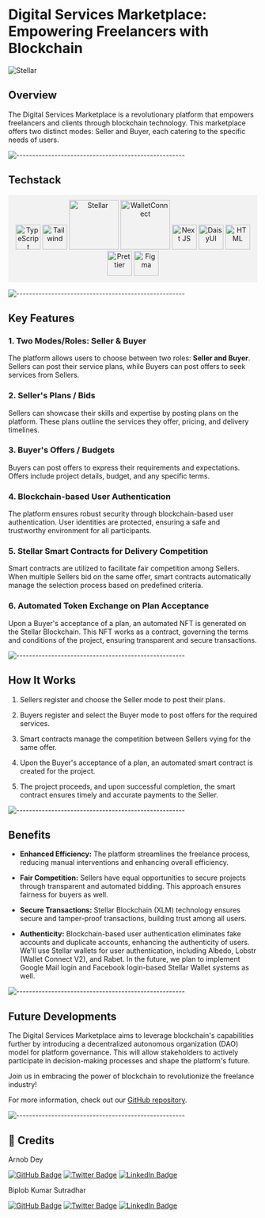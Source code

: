 # Digital Services Marketplace: Empowering Freelancers with Blockchain

![Stellar](https://assets-global.website-files.com/5deac75ecad2173c2ccccbc7/5e31f51ae7c7eceb8ad395fd_OG%20Default-min.jpg)

## Overview

The Digital Services Marketplace is a revolutionary platform that empowers freelancers and clients through blockchain technology. This marketplace offers two distinct modes: Seller and Buyer, each catering to the specific needs of users.

![-----------------------------------------------------](https://raw.githubusercontent.com/andreasbm/readme/master/assets/lines/rainbow.png)


## Techstack
<div align="center" style="background-color: #f2f2f2; padding: 10px;">
    <a href="https://www.typescriptlang.org/"><img src="https://github.com/get-icon/geticon/blob/master/icons/typescript-icon.svg" alt="TypeScript" width="50"></a>
    <a href="https://tailwindcss.com/"><img src="https://github.com/get-icon/geticon/blob/master/icons/tailwindcss-icon.svg" alt="Tailwind" width="50"></a>
    <a href="https://stellar.org/"><img src="https://assets-global.website-files.com/5deac75ecad2173c2ccccbc7/5dec8960504967fd31147f62_Stellar_lockup_black_RGB.svg" alt="Stellar" width="100"></a>
    <a href="https://walletconnect.com/"><img src="https://walletconnect.com/images/logo.svg" alt="WalletConnect" width="100"></a>
    <a href="https://nextjs.org/"><img src="https://github.com/get-icon/geticon/blob/master/icons/nextjs-icon.svg" alt="Next JS" width="50"></a>
    <a href="https://daisyui.com/"><img src="https://daisyui.com/images/daisyui-logo/daisyui-logomark.svg" alt="DaisyUI" width="50"></a>
    <a href="https://developer.mozilla.org/en-US/docs/Web/HTML"><img src="https://github.com/get-icon/geticon/blob/master/icons/html-5.svg" alt="HTML" width="50"></a>
    <a href="https://prettier.io/"><img src="https://github.com/get-icon/geticon/blob/master/icons/prettier.svg" alt="Prettier" width="50"></a>
    <a href="https://www.figma.com/"><img src="https://github.com/get-icon/geticon/blob/master/icons/figma.svg" alt="Figma" width="50"></a>
</div>

![-----------------------------------------------------](https://raw.githubusercontent.com/andreasbm/readme/master/assets/lines/rainbow.png)


## Key Features

### 1. Two Modes/Roles: Seller & Buyer

The platform allows users to choose between two roles: **Seller and Buyer**. Sellers can post their service plans, while Buyers can post offers to seek services from Sellers.

### 2. Seller's Plans / Bids

Sellers can showcase their skills and expertise by posting plans on the platform. These plans outline the services they offer, pricing, and delivery timelines.

### 3. Buyer's Offers / Budgets 

Buyers can post offers to express their requirements and expectations. Offers include project details, budget, and any specific terms.

### 4. Blockchain-based User Authentication

The platform ensures robust security through blockchain-based user authentication. User identities are protected, ensuring a safe and trustworthy environment for all participants.

### 5. Stellar Smart Contracts for Delivery Competition

Smart contracts are utilized to facilitate fair competition among Sellers. When multiple Sellers bid on the same offer, smart contracts automatically manage the selection process based on predefined criteria.

### 6. Automated Token Exchange on Plan Acceptance

Upon a Buyer's acceptance of a plan, an automated NFT is generated on the Stellar Blockchain. This NFT works as a contract, governing the terms and conditions of the project, ensuring transparent and secure transactions.

![-----------------------------------------------------](https://raw.githubusercontent.com/andreasbm/readme/master/assets/lines/rainbow.png)


## How It Works

1. Sellers register and choose the Seller mode to post their plans.

2. Buyers register and select the Buyer mode to post offers for the required services.

3. Smart contracts manage the competition between Sellers vying for the same offer.

4. Upon the Buyer's acceptance of a plan, an automated smart contract is created for the project.

5. The project proceeds, and upon successful completion, the smart contract ensures timely and accurate payments to the Seller.

![-----------------------------------------------------](https://raw.githubusercontent.com/andreasbm/readme/master/assets/lines/rainbow.png)


## Benefits

- **Enhanced Efficiency:** The platform streamlines the freelance process, reducing manual interventions and enhancing overall efficiency.

- **Fair Competition:** Sellers have equal opportunities to secure projects through transparent and automated bidding. This approach ensures fairness for buyers as well.

- **Secure Transactions:** Stellar Blockchain (XLM) technology ensures secure and tamper-proof transactions, building trust among all users.

- **Authenticity:** Blockchain-based user authentication eliminates fake accounts and duplicate accounts, enhancing the authenticity of users. We'll use Stellar wallets for user authentication, including Albedo, Lobstr (Wallet Connect V2), and Rabet. In the future, we plan to implement Google Mail login and Facebook login-based Stellar Wallet systems as well.

![-----------------------------------------------------](https://raw.githubusercontent.com/andreasbm/readme/master/assets/lines/rainbow.png)


## Future Developments

The Digital Services Marketplace aims to leverage blockchain's capabilities further by introducing a decentralized autonomous organization (DAO) model for platform governance. This will allow stakeholders to actively participate in decision-making processes and shape the platform's future.

Join us in embracing the power of blockchain to revolutionize the freelance industry!

For more information, check out our [GitHub repository](https://github.com/arnob016/BlockLancer).

![-----------------------------------------------------](https://raw.githubusercontent.com/andreasbm/readme/master/assets/lines/rainbow.png)


## :scroll: Credits

Arnob Dey

[![GitHub Badge](https://img.shields.io/badge/GitHub-100000?style=for-the-badge&logo=github&logoColor=white)](https://github.com/arnob016)
[![Twitter Badge](https://img.shields.io/badge/Twitter-1DA1F2?style=for-the-badge&logo=twitter&logoColor=white)](https://twitter.com/arnob_016)
[![LinkedIn Badge](https://img.shields.io/badge/LinkedIn-0077B5?style=for-the-badge&logo=linkedin&logoColor=white)](https://www.linkedin.com/in/arnob016/)

Biplob Kumar Sutradhar

[![GitHub Badge](https://img.shields.io/badge/GitHub-100000?style=for-the-badge&logo=github&logoColor=white)](https://github.com/biplobsd)
[![Twitter Badge](https://img.shields.io/badge/Twitter-1DA1F2?style=for-the-badge&logo=twitter&logoColor=white)](https://twitter.com/biplobsd11)
[![LinkedIn Badge](https://img.shields.io/badge/LinkedIn-0077B5?style=for-the-badge&logo=linkedin&logoColor=white)](https://www.linkedin.com/in/biplob-sutradhar/)

